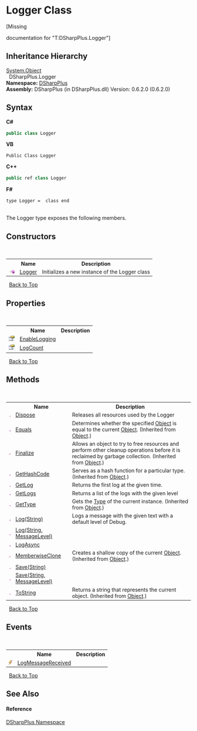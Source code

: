 # Logger Class
 

\[Missing <summary> documentation for "T:DSharpPlus.Logger"\]


## Inheritance Hierarchy
<a href="http://msdn2.microsoft.com/en-us/library/e5kfa45b" target="_blank">System.Object</a><br />&nbsp;&nbsp;DSharpPlus.Logger<br />
**Namespace:**&nbsp;<a href="503971eb-de5e-a570-9922-de9500a9b1cc">DSharpPlus</a><br />**Assembly:**&nbsp;DSharpPlus (in DSharpPlus.dll) Version: 0.6.2.0 (0.6.2.0)

## Syntax

**C#**<br />
``` C#
public class Logger
```

**VB**<br />
``` VB
Public Class Logger
```

**C++**<br />
``` C++
public ref class Logger
```

**F#**<br />
``` F#
type Logger =  class end
```

<br />
The Logger type exposes the following members.


## Constructors
&nbsp;<table><tr><th></th><th>Name</th><th>Description</th></tr><tr><td>![Public method](media/pubmethod.gif "Public method")</td><td><a href="1428ca4a-6a3d-507f-248f-b0a06b783972">Logger</a></td><td>
Initializes a new instance of the Logger class</td></tr></table>&nbsp;
<a href="#logger-class">Back to Top</a>

## Properties
&nbsp;<table><tr><th></th><th>Name</th><th>Description</th></tr><tr><td>![Public property](media/pubproperty.gif "Public property")</td><td><a href="3315ab95-f9d9-6912-060e-039290574a7b">EnableLogging</a></td><td /></tr><tr><td>![Public property](media/pubproperty.gif "Public property")</td><td><a href="6edb30b8-4d11-3c7d-e69b-88f8aba8e338">LogCount</a></td><td /></tr></table>&nbsp;
<a href="#logger-class">Back to Top</a>

## Methods
&nbsp;<table><tr><th></th><th>Name</th><th>Description</th></tr><tr><td>![Public method](media/pubmethod.gif "Public method")</td><td><a href="f4ad0668-ed94-b6b4-6dd9-28e9c7c82bea">Dispose</a></td><td>
Releases all resources used by the Logger</td></tr><tr><td>![Public method](media/pubmethod.gif "Public method")</td><td><a href="http://msdn2.microsoft.com/en-us/library/bsc2ak47" target="_blank">Equals</a></td><td>
Determines whether the specified <a href="http://msdn2.microsoft.com/en-us/library/e5kfa45b" target="_blank">Object</a> is equal to the current <a href="http://msdn2.microsoft.com/en-us/library/e5kfa45b" target="_blank">Object</a>.
 (Inherited from <a href="http://msdn2.microsoft.com/en-us/library/e5kfa45b" target="_blank">Object</a>.)</td></tr><tr><td>![Protected method](media/protmethod.gif "Protected method")</td><td><a href="http://msdn2.microsoft.com/en-us/library/4k87zsw7" target="_blank">Finalize</a></td><td>
Allows an object to try to free resources and perform other cleanup operations before it is reclaimed by garbage collection.
 (Inherited from <a href="http://msdn2.microsoft.com/en-us/library/e5kfa45b" target="_blank">Object</a>.)</td></tr><tr><td>![Public method](media/pubmethod.gif "Public method")</td><td><a href="http://msdn2.microsoft.com/en-us/library/zdee4b3y" target="_blank">GetHashCode</a></td><td>
Serves as a hash function for a particular type.
 (Inherited from <a href="http://msdn2.microsoft.com/en-us/library/e5kfa45b" target="_blank">Object</a>.)</td></tr><tr><td>![Public method](media/pubmethod.gif "Public method")</td><td><a href="512bc896-8b00-f3a5-fde8-bc1053f946a2">GetLog</a></td><td>
Returns the first log at the given time.</td></tr><tr><td>![Public method](media/pubmethod.gif "Public method")</td><td><a href="50874e3a-4b6d-5766-a3c9-2c4e53883747">GetLogs</a></td><td>
Returns a list of the logs with the given level</td></tr><tr><td>![Public method](media/pubmethod.gif "Public method")</td><td><a href="http://msdn2.microsoft.com/en-us/library/dfwy45w9" target="_blank">GetType</a></td><td>
Gets the <a href="http://msdn2.microsoft.com/en-us/library/42892f65" target="_blank">Type</a> of the current instance.
 (Inherited from <a href="http://msdn2.microsoft.com/en-us/library/e5kfa45b" target="_blank">Object</a>.)</td></tr><tr><td>![Public method](media/pubmethod.gif "Public method")</td><td><a href="1817558b-4002-18a4-b371-17aa4c5ba580">Log(String)</a></td><td>
Logs a message with the given text with a default level of Debug.</td></tr><tr><td>![Public method](media/pubmethod.gif "Public method")</td><td><a href="f0e1003f-b475-4650-b4e7-08f9fa57bdf0">Log(String, MessageLevel)</a></td><td /></tr><tr><td>![Public method](media/pubmethod.gif "Public method")</td><td><a href="d6a4b87f-6549-3264-08be-48a3d4e66c25">LogAsync</a></td><td /></tr><tr><td>![Protected method](media/protmethod.gif "Protected method")</td><td><a href="http://msdn2.microsoft.com/en-us/library/57ctke0a" target="_blank">MemberwiseClone</a></td><td>
Creates a shallow copy of the current <a href="http://msdn2.microsoft.com/en-us/library/e5kfa45b" target="_blank">Object</a>.
 (Inherited from <a href="http://msdn2.microsoft.com/en-us/library/e5kfa45b" target="_blank">Object</a>.)</td></tr><tr><td>![Public method](media/pubmethod.gif "Public method")</td><td><a href="b7dc821a-ec74-8e6f-9aa6-4ac6f66bd422">Save(String)</a></td><td /></tr><tr><td>![Public method](media/pubmethod.gif "Public method")</td><td><a href="c34d4463-cd84-ded0-3684-e87ce0bbf37a">Save(String, MessageLevel)</a></td><td /></tr><tr><td>![Public method](media/pubmethod.gif "Public method")</td><td><a href="http://msdn2.microsoft.com/en-us/library/7bxwbwt2" target="_blank">ToString</a></td><td>
Returns a string that represents the current object.
 (Inherited from <a href="http://msdn2.microsoft.com/en-us/library/e5kfa45b" target="_blank">Object</a>.)</td></tr></table>&nbsp;
<a href="#logger-class">Back to Top</a>

## Events
&nbsp;<table><tr><th></th><th>Name</th><th>Description</th></tr><tr><td>![Public event](media/pubevent.gif "Public event")</td><td><a href="f17769fb-bfdd-f5a2-c055-d553d1b71023">LogMessageReceived</a></td><td /></tr></table>&nbsp;
<a href="#logger-class">Back to Top</a>

## See Also


#### Reference
<a href="503971eb-de5e-a570-9922-de9500a9b1cc">DSharpPlus Namespace</a><br />